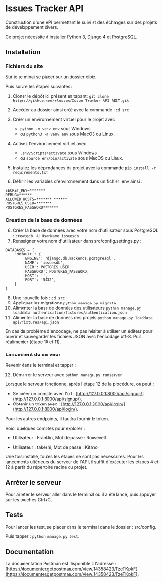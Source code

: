 # Issues Tracker API

Construction d'une API permettant le suivi et des échanges sur des projets de développement divers.

Ce projet nécessite d'installer Python 3, Django 4 et PostgreSQL.

## Installation
### Fichiers du site
Sur le terminal se placer sur un dossier cible.

Puis suivre les étapes suivantes :
1. Cloner le dépôt ici présent en tapant: `git clone https://github.com/rlossec/Issue-Tracker-API-REST.git`
2. Accéder au dossier ainsi créé avec la commande : `cd src`
3. Créer un environnement virtuel pour le projet avec 
    - `python -m venv env` sous Windows 
    - ou `python3 -m venv env` sous MacOS ou Linux.
4. Activez l'environnement virtuel avec 
    - `.env/Scripts/activate` sous Windows 
    - ou `source env/bin/activate` sous MacOS ou Linux.
5. Installez les dépendances du projet avec la commande `pip install -r requirements.txt`

6. Définir les variables d'environnement dans un fichier .env ainsi :

```
SECRET_KEY=*******
DEBUG=******
ALLOWED_HOSTS=******* ******
POSTGRES_USER=*******
POSTGRES_PASSWORD*******
```


### Creation de la base de données

6. Créer la base de données avec votre nom d'utilisateur sous PostgreSQL : `createdb -U UserName issuesdb`
7. Renseigner votre nom d'utilisateur dans src/config/settings.py :
```
DATABASES = {
    'default': {
        'ENGINE': 'django.db.backends.postgresql',
        'NAME': 'issuesdb',
        'USER': POSTGRES_USER,
        'PASSWORD': POSTGRES_PASSWORD,
        'HOST': '',
        'PORT': '5432',
    }
}
```
8. Une nouvelle fois : `cd src`
9. Appliquer les migrations `python manage.py migrate`
10. Alimenter la base de données des utilisateurs `python manage.py loaddata authentication/fixtures/authentication.json`
11. Alimenter la base de données des projets `python manage.py loaddata api/fixtures/api.json`

En cas de problème d'encodage, ne pas hésiter à utiliser un éditeur pour ouvrir et sauvegarder les fichiers JSON avec l'encodage utf-8. Puis réalimenter (étape 10 et 11).

### Lancement du serveur
Revenir dans le terminal et tapper :

12. Démarrer le serveur avec `python manage.py runserver`

Lorsque le serveur fonctionne, après l'étape 12 de la procédure, on peut :
 - Se créer un compte avec l'url : [http://127.0.0.1:8000/api/signup/](http://127.0.0.1:8000/api/signup/).
 - Obtenir un token avec : [http://127.0.0.1:8000/api/login/](http://127.0.0.1:8000/api/login/).

Pour les autres endpoints, il faudra fournir le token.

Voici quelques comptes pour explorer :

  - Utilisateur : Franklin, 
  Mot de passe : Roosevelt

  - Utilisateur : takeshi, 
  Mot de passe : Kitano

Une fois installé, toutes les étapes ne sont pas nécessaires. Pour les lancements ultérieurs du serveur de l'API, il suffit d'exécuter les étapes 4 et 12 à partir du répertoire racine du projet.

## Arrêter le serveur

Pour arrêter le serveur aller dans le terminal où il a été lancé, puis appuyer sur les touches Ctrl+C.

## Tests

Pour lancer les test, se placer dans le terminal dans le dossier : src/config.

Puis tapper : `python manage.py test`.

## Documentation

La documentation Postman est disponible à l'adresse :
[https://documenter.getpostman.com/view/14358423/TzeTKpkF](https://documenter.getpostman.com/view/14358423/TzeTKpkF).